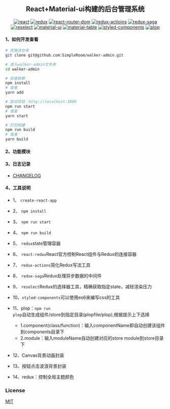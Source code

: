 <h2 align="center">React+Material-ui构建的后台管理系统</h2>

<div align="center">

[![react](https://img.shields.io/badge/react-v16.10.2-%2361dafb)](https://reactjs.org/)
[![redux](https://img.shields.io/badge/redux-v4.0.4-%23764abc)](https://redux.js.org/)
[![react-router-dom](https://img.shields.io/badge/react--router--dom-v5.1.2-brightgreen)](https://reacttraining.com/react-router/)
[![redux-actioins](https://img.shields.io/badge/redux--actions-v2.6.5-green)](https://redux-actions.js.org/)
[![redux-saga](https://img.shields.io/badge/redux--saga-v1.1.1-blue)](https://redux-saga.js.org/)
[![reselect](https://img.shields.io/badge/reselect-v4.0.0-green)](https://github.com/reduxjs/reselect)
[![material-ui](https://img.shields.io/badge/%40material--ui-v4.5.1-%23764abc)](https://github.com/mui-org/material-ui)
[![material-table](https://img.shields.io/badge/material--table-v1.53.0-%233f51b5)](https://material-table.com/)
[![styled-components](https://img.shields.io/badge/styled--components-v4.4.0-orange)](https://www.styled-components.com)
[![plop](https://img.shields.io/badge/plop-v2.5.0-%233ab88b)](https://plopjs.com/)

</div> 

#### 1、如何开发查看

``` bash
# 克隆该仓库
git clone git@github.com:SimpleRoom/walker-admin.git

# 进入walker-admin文件夹
cd walker-admin

# 安装依赖
npm install
# 或者
yarn add

# 启动项目：http://localhost:3800
npm run start
# 或者
yarn start

# 打包构建
npm run build
# 或者
yarn build
```

#### 2、功能模块



#### 3、日志记录
+ [CHANGELOG](https://github.com/SimpleRoom/walker-admin/blob/master/CHANGELOG.md)

#### 4、工具说明

+ 1、 <code>create-react-app</code>
+ 2、 <code>npm install</code>
+ 3、 <code>npm run start</code>
+ 4、 <code>npm run build</code>
+ 5、 <code>redux</code>state管理容器
+ 6、 <code>react-redux</code>React官方控制React组件与Redux的连接容器
+ 7、 <code>redux-actions</code>简化Redux写法工具
+ 8、 <code>redux-saga</code>Redux处理异步数据的中间件
+ 9、 <code>reselect</code>Redux的选择器工具，精确获取指定state，减轻渲染压力
+ 10、<code>styled-components</code>可以使用es6来编写css的工具
+ 11、plop：<code>npm run plop</code>自动生成组件/store到指定目录(plopfile/plop),根据提示上下选择

  + 1.component(class/function)：输入componentName即自动创建该组件到components目录下
  + 2.module：输入moduleName自动创建对应的store module到store目录下

+ 12、Canvas背景动画封装
+ 13、按钮点击波浪背景封装
+ 14、redux：控制全局主题颜色

### License

[MIT](http://opensource.org/licenses/MIT)
